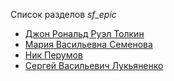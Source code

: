 Список разделов *sf_epic*

* [Джон Рональд Руэл Толкин](/books/sf_epic/Джон%20Рональд%20Руэл%20Толкин)
* [Мария Васильевна Семенова](/books/sf_epic/Мария%20Васильевна%20Семенова)
* [Ник Перумов](/books/sf_epic/Ник%20Перумов)
* [Сергей Васильевич Лукьяненко](/books/sf_epic/Сергей%20Васильевич%20Лукьяненко)